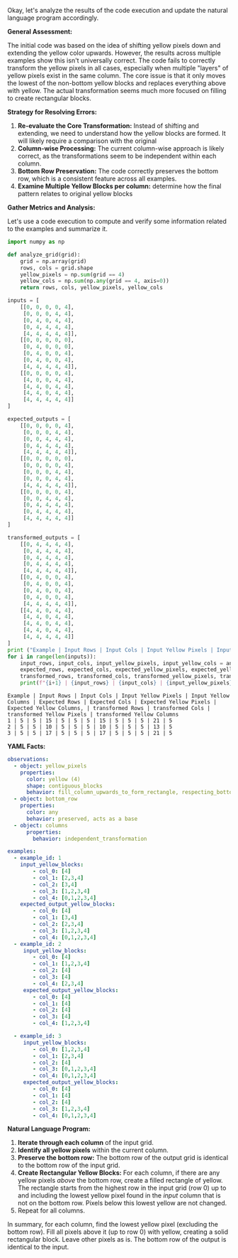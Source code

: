 Okay, let's analyze the results of the code execution and update the natural language program accordingly.

**General Assessment:**

The initial code was based on the idea of shifting yellow pixels down and extending the yellow color upwards. However, the results across multiple examples show this isn't universally correct. The code fails to correctly transform the yellow pixels in all cases, especially when multiple "layers" of yellow pixels exist in the same column. The core issue is that it only moves the lowest of the non-bottom yellow blocks and replaces everything above with yellow. The actual transformation seems much more focused on filling to create rectangular blocks.

**Strategy for Resolving Errors:**

1.  **Re-evaluate the Core Transformation:** Instead of shifting and extending, we need to understand how the yellow blocks are formed. It will likely require a comparison with the original
2.  **Column-wise Processing:** The current column-wise approach is likely correct, as the transformations seem to be independent within each column.
3.  **Bottom Row Preservation:** The code correctly preserves the bottom row, which is a consistent feature across all examples.
4.  **Examine Multiple Yellow Blocks per column:** determine how the final pattern relates to original yellow blocks

**Gather Metrics and Analysis:**

Let's use a code execution to compute and verify some information related to the examples and summarize it.


``` python
import numpy as np

def analyze_grid(grid):
    grid = np.array(grid)
    rows, cols = grid.shape
    yellow_pixels = np.sum(grid == 4)
    yellow_cols = np.sum(np.any(grid == 4, axis=0))
    return rows, cols, yellow_pixels, yellow_cols

inputs = [
    [[0, 0, 0, 0, 4],
     [0, 0, 0, 4, 4],
     [0, 4, 0, 4, 4],
     [0, 4, 4, 4, 4],
     [4, 4, 4, 4, 4]],
    [[0, 0, 0, 0, 0],
     [0, 4, 0, 0, 0],
     [0, 4, 0, 0, 4],
     [0, 4, 0, 0, 4],
     [4, 4, 4, 4, 4]],
    [[0, 0, 0, 0, 4],
     [4, 0, 0, 4, 4],
     [4, 4, 0, 4, 4],
     [4, 4, 0, 4, 4],
     [4, 4, 4, 4, 4]]
]

expected_outputs = [
    [[0, 0, 0, 0, 4],
     [0, 0, 0, 4, 4],
     [0, 0, 4, 4, 4],
     [0, 4, 4, 4, 4],
     [4, 4, 4, 4, 4]],
    [[0, 0, 0, 0, 0],
     [0, 0, 0, 0, 4],
     [0, 0, 0, 4, 4],
     [0, 0, 0, 4, 4],
     [4, 4, 4, 4, 4]],
    [[0, 0, 0, 0, 4],
     [0, 0, 4, 4, 4],
     [0, 4, 4, 4, 4],
     [0, 4, 4, 4, 4],
     [4, 4, 4, 4, 4]]
]

transformed_outputs = [
    [[0, 4, 4, 4, 4],
     [0, 4, 4, 4, 4],
     [0, 4, 4, 4, 4],
     [0, 4, 4, 4, 4],
     [4, 4, 4, 4, 4]],
    [[0, 4, 0, 0, 4],
     [0, 4, 0, 0, 4],
     [0, 4, 0, 0, 4],
     [0, 4, 0, 0, 4],
     [4, 4, 4, 4, 4]],
    [[4, 4, 0, 4, 4],
     [4, 4, 0, 4, 4],
     [4, 4, 0, 4, 4],
     [4, 4, 0, 4, 4],
     [4, 4, 4, 4, 4]]
]
print ("Example | Input Rows | Input Cols | Input Yellow Pixels | Input Yellow Columns | Expected Rows | Expected Cols | Expected Yellow Pixels | Expected Yellow Columns, | transformed Rows | transformed Cols | transformed Yellow Pixels | transformed Yellow Columns")
for i in range(len(inputs)):
    input_rows, input_cols, input_yellow_pixels, input_yellow_cols = analyze_grid(inputs[i])
    expected_rows, expected_cols, expected_yellow_pixels, expected_yellow_cols = analyze_grid(expected_outputs[i])
    transformed_rows, transformed_cols, transformed_yellow_pixels, transformed_yellow_cols = analyze_grid(transformed_outputs[i])
    print(f"{i+1} | {input_rows} | {input_cols} | {input_yellow_pixels} | {input_yellow_cols} | {expected_rows} | {expected_cols} | {expected_yellow_pixels} | {expected_yellow_cols} | {transformed_rows} | {transformed_cols} | {transformed_yellow_pixels} | {transformed_yellow_cols}")

```
```
Example | Input Rows | Input Cols | Input Yellow Pixels | Input Yellow Columns | Expected Rows | Expected Cols | Expected Yellow Pixels | Expected Yellow Columns, | transformed Rows | transformed Cols | transformed Yellow Pixels | transformed Yellow Columns
1 | 5 | 5 | 15 | 5 | 5 | 5 | 15 | 5 | 5 | 5 | 21 | 5
2 | 5 | 5 | 10 | 5 | 5 | 5 | 10 | 5 | 5 | 5 | 13 | 5
3 | 5 | 5 | 17 | 5 | 5 | 5 | 17 | 5 | 5 | 5 | 21 | 5

```
**YAML Facts:**


```yaml
observations:
  - object: yellow_pixels
    properties:
      color: yellow (4)
      shape: contiguous_blocks
      behavior: fill_column_upwards_to_form_rectangle, respecting_bottom_row
  - object: bottom_row
    properties:
      color: any
      behavior: preserved, acts as a base
  - object: columns
      properties:
        behavior: independent_transformation

examples:
  - example_id: 1
    input_yellow_blocks:
        - col_0: [4]
        - col_1: [2,3,4]
        - col_2: [3,4]
        - col_3: [1,2,3,4]
        - col_4: [0,1,2,3,4]
    expected_output_yellow_blocks:
        - col_0: [4]
        - col_1: [3,4]
        - col_2: [2,3,4]
        - col_3: [1,2,3,4]
        - col_4: [0,1,2,3,4]
  - example_id: 2
     input_yellow_blocks:
        - col_0: [4]
        - col_1: [1,2,3,4]
        - col_2: [4]
        - col_3: [4]
        - col_4: [2,3,4]
     expected_output_yellow_blocks:
        - col_0: [4]
        - col_1: [4]
        - col_2: [4]
        - col_3: [4]
        - col_4: [1,2,3,4]

  - example_id: 3
     input_yellow_blocks:
        - col_0: [1,2,3,4]
        - col_1: [2,3,4]
        - col_2: [4]
        - col_3: [0,1,2,3,4]
        - col_4: [0,1,2,3,4]
     expected_output_yellow_blocks:
        - col_0: [4]
        - col_1: [4]
        - col_2: [4]
        - col_3: [1,2,3,4]
        - col_4: [0,1,2,3,4]
```


**Natural Language Program:**

1.  **Iterate through each column** of the input grid.
2.  **Identify all yellow pixels** within the current column.
3.  **Preserve the bottom row:** The bottom row of the output grid is identical to the bottom row of the input grid.
4.  **Create Rectangular Yellow Blocks:** For each column, if there are any yellow pixels *above* the bottom row, create a filled rectangle of yellow. The rectangle starts from the highest row in the input grid (row 0) up to and including the lowest yellow pixel found in the *input* column that is not on the bottom row. Pixels below this lowest yellow are not changed.
5. Repeat for all columns.

In summary, for each column, find the lowest yellow pixel (excluding the bottom row). Fill all pixels above it (up to row 0) with yellow, creating a solid rectangular block. Leave other pixels as is. The bottom row of the output is identical to the input.
